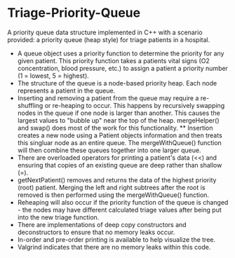 # Triage-Priority-Queue
A priority queue data structure implemented in C++ with a scenario provided: a priority queue (heap style) for triage patients in a hospital. 
* A queue object uses a priority function to determine the priority for any given patient. This priority function takes a patients vital signs (O2 concentration, blood pressure, etc.) to assign a patient a priority number (1 = lowest, 5 = highest). 
* The structure of the queue is a node-based priority heap. Each node represents a patient in the queue.
* Inserting and removing a patient from the queue may require a re-shuffling or re-heaping to occur. This happens by recursively swapping nodes in the queue if one node is larger than another. This causes the largest values to "bubble up" near the top of the heap. mergeHelper() and swap() does most of the work for this functionality. 
** Insertion creates a new node using a Patient objects information and then treats this singluar node as an entire queue. The mergeWithQueue() function will then combine these queues together into one larger queue. 
* There are overloaded operators for printing a patient's data (<<) and ensuring that copies of an existing queue are deep rather than shallow (=). 
* getNextPatient() removes and returns the data of the highest priority (root) patient. Merging the left and right subtrees after the root is removed is then performed using the mergeWithQueue() function. 
* Reheaping will also occur if the priority function of the queue is changed - the nodes may have different calculated triage values after being put into the new triage function.
* There are implementations of deep copy constructors and deconstructors to ensure that no memory leaks occur.
* In-order and pre-order printing is available to help visualize the tree.
* Valgrind indicates that there are no memory leaks within this code. 
